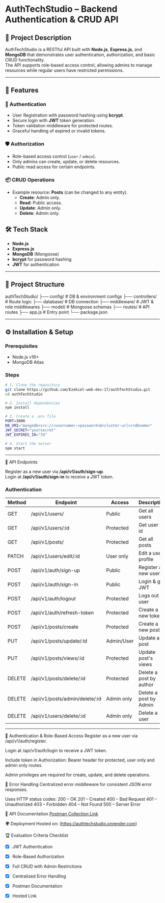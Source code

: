 # AuthTechStudio – Backend Authentication & CRUD API

## 📌 Project Description
AuthTechStudio is a RESTful API built with **Node.js**, **Express.js**, and **MongoDB** that demonstrates user authentication, authorization, and basic CRUD functionality.  
The API supports role-based access control, allowing admins to manage resources while regular users have restricted permissions.

---

## 🚀 Features

### 🔐 Authentication
- User Registration with password hashing using **bcrypt**.
- Secure login with **JWT** token generation.
- Token validation middleware for protected routes.
- Graceful handling of expired or invalid tokens.

### 🛡 Authorization
- Role-based access control (`user` / `admin`).
- Only admins can create, update, or delete resources.
- Public read access for certain endpoints.

### 📦 CRUD Operations
- Example resource: **Posts** (can be changed to any entity).
    - **Create**: Admin only.
    - **Read**: Public access.
    - **Update**: Admin only.
    - **Delete**: Admin only.

## 🛠 Tech Stack
- **Node.js**
- **Express.js**
- **MongoDB** (Mongoose)
- **bcrypt** for password hashing
- **JWT** for authentication

---

## 📂 Project Structure
authTechStudio/
├── config/         # DB & environment configs
├── controllers/    # Route logic
├── database/       # DB connection
├── middleware/     # JWT & role middlewares
├── model/          # Mongoose schemas
├── routes/         # API routes
├── app.js          # Entry point
└── package.json

---

## ⚙ Installation & Setup

### Prerequisites
- Node.js v16+
- MongoDB Atlas

### Steps
```bash
# 1. Clone the repository
git clone https://github.com/Ezekiel-web-dev-17/authTechStudio.git
cd authTechStudio

# 2. Install dependencies
npm install

# 3. Create a .env file
PORT=3000
DB_URI="mongodb+srv://<username>:<password>@<cluster-url>/<dbname>"
JWT_SECRET="yoursecret"
JWT_EXPIRES_IN="7d"

# 4. Start the server
npm start
```
---
📡 API Endpoints

Register as a new user via **/api/v1/auth/sign-up**.  
Login at **/api/v1/auth/sign-in** to receive a JWT token.

### Authentication
| Method | Endpoint                       | Access     | Description             |
|--------|--------------------------------|------------|-------------------------|
| GET    | /api/v1/users/                 | Public  | Get all users           |
| GET    | /api/v1/users/:id              | Protected  | Get user by id          |
| GET    | /api/v1/posts/                 | Protected  | Get all posts           |
| PATCH  | /api/v1/users/edit/:id         | User only  | Edit a user profile     |
| POST   | /api/v1/auth/sign-up           | Public     | Register a new user     |
| POST   | /api/v1/auth/sign-in           | Public     | Login & get JWT         |
| POST   | /api/v1/auth/logout           | Protected  | Logs out a user       |
| POST   | /api/v1/auth/refresh-token           | Protected  | Create a new token       |
| POST   | /api/v1/posts/create           | Protected  | Create a new post       |
| PUT	 | /api/v1/posts/update/:id       | Admin/User | Update a post           |
| PUT	 | /api/v1/posts/views/:id        | Protected  | Update post's views     |
| DELETE | /api/v1/posts/delete/:id       | Protected  | Delete a post by author |
| DELETE | /api/v1/posts/admin/delete/:id | Admin only | Delete a post by Admin  |
| DELETE | /api/v1/users/delete/:id       | Admin only | Delete a user           |

---

🔑 Authentication & Role-Based Access
Register as a new user via /api/v1/auth/register.

Login at /api/v1/auth/login to receive a JWT token.

Include token in Authorization: Bearer <token> header for protected, user only and admin only routes.

Admin privileges are required for create, update, and delete operations.

🧪 Error Handling
Centralized error middleware for consistent JSON error responses.

Uses HTTP status codes:
200 – OK
201 – Created
400 – Bad Request
401 – Unauthorized
403 – Forbidden
404 – Not Found
500 – Server Error

📄 API Documentation
[Postman Collection Link](https://documenter.getpostman.com/view/41487666/2sB3BGHAD8)

🌍 Deployment
Hosted on: (https://authtechstudio.onrender.com)

🏆 Evaluation Criteria Checklist
- [x] JWT Authentication  
- [x] Role-Based Authorization  
- [x] Full CRUD with Admin Restrictions  
- [x] Centralized Error Handling  
- [x] Postman Documentation  
- [x] Hosted Link
 
